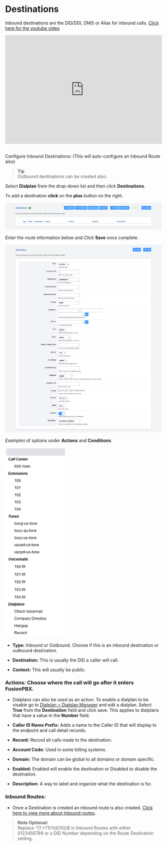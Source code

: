 # Destinations

Inbound destinations are the DID/DDI, DNIS or Alias for inbound calls.
[Click here for the youtube video](https://youtu.be/8-EJM0hd-J8)

<div style="text-align: center; margin-bottom: 2em;">
<iframe width="100%" height="350" src="https://www.youtube.com/embed/8-EJM0hd-J8?rel=0" frameborder="0" ; encrypted-media" allowfullscreen></iframe>
</div>

Configure Inbound Destinations: (This will auto-configure an Inbound
Route also)


> **Tip**   
> Outbound destinations can be created also.


*Select* **Dialplan** from the drop-down list and then *click*
**Destinations**.

To add a destination **click** on the **plus** button on the right.

![image](../_static/images/dialplan/fusionpbx_destinations1.png)

*Enter* the route information below and *Click* **Save** once complete.

![image](../_static/images/dialplan/fusionpbx_destinations2.png)

*Examples* of options under **Actions** and **Conditions**.

![image](../_static/images/dialplan/fusionpbx_destinations3.png)

-   **Type:** Inbound or Outbound. Choose if this is an inbound
    destination or outbound destination.

-   **Destination:** This is usually the DID a caller will call.

-   **Context:** This will usually be public.


  ### Actions: Choose where the call will go after it enters FusionPBX.

   -   Dialplans can also be used as an action. To enable a
       dialplan to be visable go to [Dialplan \> Dialplan
       Manager](../dialplan/advanced_dialplans.html#enable-a-dialplan-destination)
       and edit a dialplan. Select **True** from the
       **Destination** field and click save. This applies to
       dialplans that have a value in the **Number** field.

-   **Caller ID Name Prefix:** Adds a name to the Caller ID that will
    display to the endpoint and call detail records.

-   **Record:** Record all calls made to the destination.

-   **Account Code:** Used in some billing systems.

-   **Domain:** The domain can be global to all domains or domain
    specific.

-   **Enabled:** Enabled will enable the destination or Disabled to
    disable the destination.

-   **Description:** A way to label and organize what the destination is
    for.


  ### Inbound Routes:

  - Once a Destination is created an inbound route is also
    created. [Click here to view more about Inbound
    routes](http://docs.fusionpbx.com/en/latest/dialplan/inbound_routes.html).

> **Note Optional:**   
> Replace \^(?:+?1)?(d{10})\$ in Inbound Routes with either   
> 0123456789 or a DID Number depending on the Route Destination setting.


